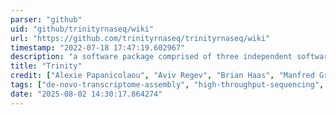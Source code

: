 ```yaml
---
parser: "github"
uid: "github/trinityrnaseq/wiki"
url: "https://github.com/trinityrnaseq/trinityrnaseq/wiki"
timestamp: "2022-07-18 17:47:19.602967"
description: "a software package comprised of three independent software modules (Inchworm, Chrysalis, and Butterfly) for the efficient and robust de novo reconstruction of transcriptomes from RNA-seq data."
title: "Trinity"
credit: ["Alexie Papanicolaou", "Aviv Regev", "Brian Haas", "Manfred Grabherr", "Moran Yassour", "Nir Friedman", "Richard LeDuc", "Robert Henschel"]
tags: ["de-novo-transcriptome-assembly", "high-throughput-sequencing", "rna-sequencing"]
date: "2025-08-02 14:30:17.864274"
---
```

